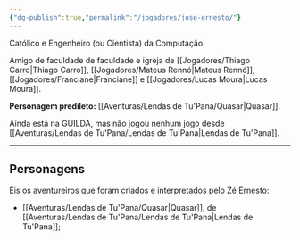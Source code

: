 ```yaml
---
{"dg-publish":true,"permalink":"/jogadores/jose-ernesto/"}
---
```


Católico e Engenheiro (ou Cientista) da Computação.

Amigo de faculdade de faculdade e igreja de [[Jogadores/Thiago Carro\|Thiago Carro]], [[Jogadores/Mateus Rennó\|Mateus Rennó]], [[Jogadores/Franciane\|Franciane]] e [[Jogadores/Lucas Moura\|Lucas Moura]].

**Personagem predileto:** [[Aventuras/Lendas de Tu'Pana/Quasar\|Quasar]].

Ainda está na GUILDA, mas não jogou nenhum jogo desde [[Aventuras/Lendas de Tu'Pana/Lendas de Tu'Pana\|Lendas de Tu'Pana]].

---
## Personagens
Eis os aventureiros que foram criados e interpretados pelo Zé Ernesto:
- [[Aventuras/Lendas de Tu'Pana/Quasar\|Quasar]], de [[Aventuras/Lendas de Tu'Pana/Lendas de Tu'Pana\|Lendas de Tu'Pana]];